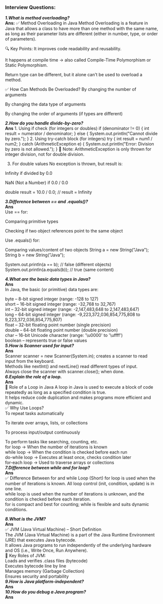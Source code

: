 ### Interview Questions:

***1.What is method overloading?***  
**Ans:**  ✅ Method Overloading in Java
Method Overloading is a feature in Java that allows a class to have more than one method with the same name, as long as their parameter lists are different (either in number, type, or order of parameters).

🔍 Key Points:
It improves code readability and reusability.

It happens at compile time → also called Compile-Time Polymorphism or Static Polymorphism.

Return type can be different, but it alone can't be used to overload a method.

✅ How Can Methods Be Overloaded?
By changing the number of arguments

By changing the data type of arguments

By changing the order of arguments (if types are different)

***2.How do you handle divide-by-zero?***  
**Ans**  1. Using if check (for integers or doubles)
if (denominator != 0) {
    int result = numerator / denominator;
} else {
    System.out.println("Cannot divide by zero.");
}
2. Using try-catch block (for integers)
try {
    int result = num1 / num2;
} catch (ArithmeticException e) {
    System.out.println("Error: Division by zero is not allowed.");
}
📝 Note: ArithmeticException is only thrown for integer division, not for double division.

3. For double values
No exception is thrown, but result is:

Infinity if divided by 0.0

NaN (Not a Number) if 0.0 / 0.0

double result = 10.0 / 0.0;   // result = Infinity


***3.Difference between == and .equals()?***  
**Ans**  
Use == for:

Comparing primitive types

Checking if two object references point to the same object  

Use .equals() for:  

Comparing values/content of two objects
String a = new String("Java");
String b = new String("Java");

System.out.println(a == b);        // false (different objects)
System.out.println(a.equals(b));   // true  (same content)

***4.What are the basic data types in Java?***  
**Ans**   
In Java, the basic (or primitive) data types are:

byte – 8-bit signed integer (range: -128 to 127)  
short – 16-bit signed integer (range: -32,768 to 32,767)  
int – 32-bit signed integer (range: -2,147,483,648 to 2,147,483,647)  
long – 64-bit signed integer (range: -9,223,372,036,854,775,808 to 9,223,372,036,854,775,807)  
float – 32-bit floating point number (single precision)  
double – 64-bit floating point number (double precision)  
char – 16-bit Unicode character (range: '\u0000' to '\uffff')  
boolean – represents true or false values  
***5.How is Scanner used for input?***  
**Ans**  
Scanner scanner = new Scanner(System.in); creates a scanner to read input from the keyboard.  
Methods like nextInt() and nextLine() read different types of input.  
Always close the scanner with scanner.close(); when done.  
***6.Explain the role of a loop.***  
**Ans**  
🔁 Role of a Loop in Java
A loop in Java is used to execute a block of code repeatedly as long as a specified condition is true.  
It helps reduce code duplication and makes programs more efficient and dynamic.  
✅ Why Use Loops?  
To repeat tasks automatically  

To iterate over arrays, lists, or collections  

To process input/output continuously  

To perform tasks like searching, counting, etc.  
for loop -> When the number of iterations is known  
while loop	-> When the condition is checked before each run  
do-while loop	-> Executes at least once, checks condition later  
for-each loop	-> Used to traverse arrays or collections  
***7.Difference between while and for loop?***  
**Ans**  
✅ Difference Between for and while Loop (Short)
for loop is used when the number of iterations is known. All loop control (init, condition, update) is in one line.  
while loop is used when the number of iterations is unknown, and the condition is checked before each iteration.  
for is compact and best for counting; while is flexible and suits dynamic conditions.  


***8.What is the JVM?***  
**Ans**  
✅ JVM (Java Virtual Machine) – Short Definition  
The JVM (Java Virtual Machine) is a part of the Java Runtime Environment (JRE) that executes Java bytecode.  
It allows Java programs to run independently of the underlying hardware and OS (i.e., Write Once, Run Anywhere).  
🔧 Key Roles of JVM:  
Loads and verifies .class files (bytecode)  
Executes bytecode line by line  
Manages memory (Garbage Collection)  
Ensures security and portability  
***9.How is Java platform-independent?***  
**Ans**  
***10.How do you debug a Java program?***  
**Ans**  
